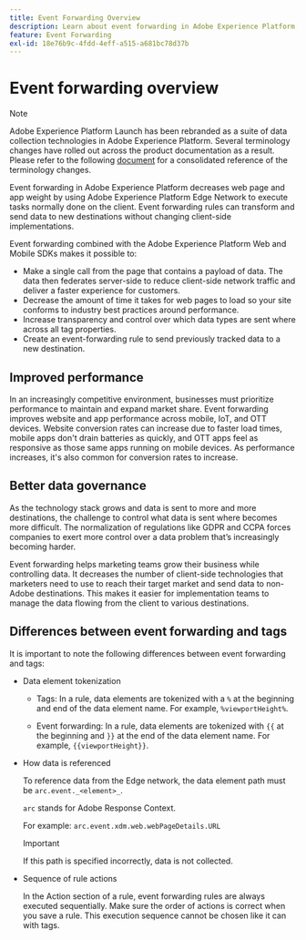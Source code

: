 ```yaml
---
title: Event Forwarding Overview
description: Learn about event forwarding in Adobe Experience Platform, which allows you to use the Platform Edge Network to execute tasks without changing your tag implementation.
feature: Event Forwarding
exl-id: 18e76b9c-4fdd-4eff-a515-a681bc78d37b
---
```

# Event forwarding overview

>[!NOTE]
>
>Adobe Experience Platform Launch has been rebranded as a suite of data collection technologies in Adobe Experience Platform. Several terminology changes have rolled out across the product documentation as a result. Please refer to the following [document](../../term-updates.md) for a consolidated reference of the terminology changes.

Event forwarding in Adobe Experience Platform decreases web page and app weight by using Adobe Experience Platform Edge Network to execute tasks normally done on the client. Event forwarding rules can transform and send data to new destinations without changing client-side implementations.

Event forwarding combined with the Adobe Experience Platform Web and Mobile SDKs makes it possible to:

* Make a single call from the page that contains a payload of data. The data then federates server-side to reduce client-side network traffic and deliver a faster experience for customers.
* Decrease the amount of time it takes for web pages to load so your site conforms to industry best practices around performance.
* Increase transparency and control over which data types are sent where across all tag properties.
* Create an event-forwarding rule to send previously tracked data to a new destination.

## Improved performance

In an increasingly competitive environment, businesses must prioritize performance to maintain and expand market share. Event forwarding improves website and app performance across mobile, IoT, and OTT devices. Website conversion rates can increase due to faster load times, mobile apps don't drain batteries as quickly, and OTT apps feel as responsive as those same apps running on mobile devices. As performance increases, it's also common for conversion rates to increase.

## Better data governance

As the technology stack grows and data is sent to more and more destinations, the challenge to control what data is sent where becomes more difficult. The normalization of regulations like GDPR and CCPA forces companies to exert more control over a data problem that’s increasingly becoming harder.

Event forwarding helps marketing teams grow their business while controlling data. It decreases the number of client-side technologies that marketers need to use to reach their target market and send data to non-Adobe destinations. This makes it easier for implementation teams to manage the data flowing from the client to various destinations.

## Differences between event forwarding and tags

It is important to note the following differences between event forwarding and tags:

* Data element tokenization

    * Tags: In a rule, data elements are tokenized with a `%` at the beginning and end of the data element name. For example, `%viewportHeight%`.

    * Event forwarding: In a rule, data elements are tokenized with `{{` at the beginning and `}}` at the end of the data element name. For example, `{{viewportHeight}}`.

* How data is referenced
    
    To reference data from the Edge network, the data element path must be `arc.event._<element>_`.
    
    `arc` stands for Adobe Response Context.

    For example: `arc.event.xdm.web.webPageDetails.URL`
    
    >[!IMPORTANT]
    >
    >If this path is specified incorrectly, data is not collected.
    

* Sequence of rule actions

    In the Action section of a rule, event forwarding rules are always executed sequentially. Make sure the order of actions is correct when you save a rule. This execution sequence cannot be chosen like it can with tags.

<!--doc Adobe Cloud Connector extension, get from Jon-->
